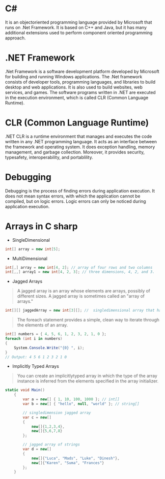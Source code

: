 # C#
 It is an objectoriented programming language provided by Microsoft that runs on .Net Framework.
 It is based on C++ and Java, but it has many additional extensions used to perform component oriented programming approach.

# .NET Framework
 .Net Framework is a software development platform developed by Microsoft for building and running Windows applications. 
 The .Net framework consists of developer tools, programming languages, and libraries to build desktop and web applications. It is also used to build websites, web services, and games.
 The software programs written in .NET are executed in the execution environment, which is called CLR (Common Language Runtime). 

# CLR (Common Language Runtime)
 .NET CLR is a runtime environment that manages and executes the code written in any .NET programming language.
 It acts as an interface between the framework and operating system. 
 It does exception handling, memory management, and garbage collection. Moreover, it provides security, typesafety, interoperability, and portablility.

# Debugging
Debugging is the process of finding errors during application execution. It does not mean syntax errors, with which the application cannot be compiled, but on logic errors. Logic errors can only be noticed during application execution.

# Arrays in C sharp
- SingleDimensional

```c#
int[] array = new int[5];
```

- MultiDimensional

```c#
int[,] array = new int[4, 2]; // array of four rows and two columns
int[,,] array1 = new int[4, 2, 3]; // three dimensions, 4, 2, and 3.
```

- Jagged Arrays
> A jagged array is an array whose elements are arrays, possibly of different sizes. A jagged array is sometimes called an "array of arrays."

```c#
int[][] jaggedArray = new int[3][]; //  singledimensional array that has three elements, each of which is a singledimensional array of integers
```

>The foreach statement provides a simple, clean way to iterate through the elements of an array.

```c#
int[] numbers = { 4, 5, 6, 1, 2, 3, 2, 1, 0 };
foreach (int i in numbers)
{
    System.Console.Write("{0} ", i);
}
// Output: 4 5 6 1 2 3 2 1 0
```
- Implicitly Typed Arrays

>You can create an implicitlytyped array in which the type of the array instance is inferred from the elements specified in the array initializer.

```c#
static void Main()
    {
        var a = new[] { 1, 10, 100, 1000 }; // int[]
        var b = new[] { "hello", null, "world" }; // string[]

        // singledimension jagged array
        var c = new[]
        {
            new[]{1,2,3,4},
            new[]{5,6,7,8}
        };

        // jagged array of strings
        var d = new[]
        {
            new[]{"Luca", "Mads", "Luke", "Dinesh"},
            new[]{"Karen", "Suma", "Frances"}
        };
    }
```

